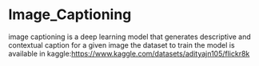 # Image_Captioning
image captioning is a deep learning model that generates descriptive and contextual caption for a given image
the dataset to train the model is available in kaggle:https://www.kaggle.com/datasets/adityajn105/flickr8k

